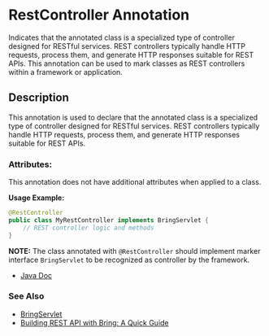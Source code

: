 # RestController Annotation

Indicates that the annotated class is a specialized type of controller designed for RESTful services.
REST controllers typically handle HTTP requests, process them, and generate HTTP responses suitable for REST APIs.
This annotation can be used to mark classes as REST controllers within a framework or application.

## Description
This annotation is used to declare that the annotated class is a specialized type of controller designed for RESTful services. REST controllers typically handle HTTP requests, process them, and generate HTTP responses suitable for REST APIs.

### Attributes:
This annotation does not have additional attributes when applied to a class.

**Usage Example:**
```java
@RestController
public class MyRestController implements BringServlet {
    // REST controller logic and methods
}
```

**NOTE:** The class annotated with `@RestController`  should implement marker interface `BringServlet` to be recognized as controller by the framework.

- [Java Doc](https://yevgendemotestorganization.github.io/bring-web-javadoc/com/bobocode/bring/web/servlet/annotation/RestController.html)

### See Also
- [BringServlet](../BringServlet.md)
- [Building REST API with Bring: A Quick Guide](../RestApi.md)